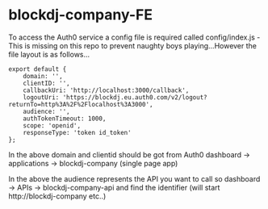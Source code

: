 # blockdj-company-FE

To access the Auth0 service a config file is required called config/index.js - This is missing on this repo to prevent naughty boys playing...However the file layout is as follows...

```
export default {
    domain: '',
    clientID: '',
    callbackUri: 'http://localhost:3000/callback',
    logoutUri: 'https://blockdj.eu.auth0.com/v2/logout?returnTo=http%3A%2F%2Flocalhost%3A3000',
    audience: '',
    authTokenTimeout: 1000,
    scope: 'openid',
    responseType: 'token id_token'
};
```
In the above domain and clientid should be got from Auth0 dashboard -> applications -> blockdj-company (single page app)

In the above the audience represents the API you want to call so dashboard -> APIs -> blockdj-company-api and find the identifier (will start http://blockdj-company etc..)